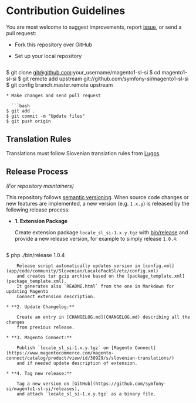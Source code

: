 # Contribution Guidelines

You are most welcome to suggest improvements, report
[issue](https://github.com/symfony-si/magento1-sl-si/issues), or send a pull
request:

* Fork this repository over GitHub
* Set up your local repository

  ```bash
$ git clone git@github.com:your_username/magento1-sl-si
$ cd magento1-sl-si
$ git remote add upstream git://github.com/symfony-si/magento1-sl-si
$ git config branch.master.remote upstream
```
* Make changes and send pull request

  ```bash
$ git add .
$ git commit -m "Update files"
$ git push origin
```


## Translation Rules

Translations must follow Slovenian translation rules from
[Lugos](https://wiki.lugos.si/slovenjenje:pravila).


## Release Process

*(For repository maintainers)*

This repository follows [semantic versioning](http://semver.org). When source
code changes or new features are implemented, a new version (e.g. `1.x.y`) is
released by the following release process:

* **1. Extension Package**

    Create extension package `locale_sl_si-1.x.y.tgz` with [bin/release](bin/release)
    and provide a new release version, for example to simply release `1.0.4`:

    ```bash
$ php ./bin/release 1.0.4
```
    Release script automatically updates version in [config.xml](app/code/community/Slovenian/LocalePackSl/etc/config.xml)
    and creates tar gzip archive based on the [package_template.xml](package_template.xml).
    It generates also `README.html` from the one in Markdown for updating Magento
    Connect extension description.

* **2. Update Changelog:**

    Create an entry in [CHANGELOG.md](CHANGELOG.md) describing all the changes
    from previous release.

* **3. Magento Connect:**

    Publish `locale_sl_si-1.x.y.tgz` on [Magento Connect](https://www.magentocommerce.com/magento-connect/catalog/product/view/id/30929/s/slovenian-translations/)
    and if needed update description of extension.

* **4. Tag new release:**

    Tag a new version on [GitHub](https://github.com/symfony-si/magento1-sl-si/releases),
    and attach `locale_sl_si-1.x.y.tgz` as a binary file.
